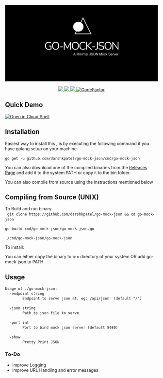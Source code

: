 <img src="img/banner.png">

<p align="center" >

<a href="https://travis-ci.com/darshkpatel/go-mock-json">
<img src="https://travis-ci.com/darshkpatel/go-mock-json.svg?branch=master">
</a>

<a href="https://github.com/darshkpatel/go-mock-json/releases">
<img src="https://img.shields.io/github/release/darshkpatel/go-mock-json.svg">
</a>

<a href="https://github.com/darshkpatel/go-mock-json/blob/master/LICENSE.md">
<img src="https://img.shields.io/github/license/darshkpatel/go-mock-json.svg?color=yellow">
</a>

<a href="https://www.codefactor.io/repository/github/darshkpatel/go-mock-json">
<img src="https://www.codefactor.io/repository/github/darshkpatel/go-mock-json/badge" alt="CodeFactor" />
</a>

</p>

## Quick Demo
[![Open in Cloud Shell](https://gstatic.com/cloudssh/images/open-btn.svg)](https://ssh.cloud.google.com/cloudshell/editor?cloudshell_git_repo=https%3A%2F%2Fgithub.com%2Fdarshkpatel%2Fgo-mock-json&cloudshell_git_branch=master&cloudshell_tutorial=README.md)


## Installation

Easiest way to install this , is by executing the following command if you have golang setup on your machine 

`go get -u github.com/darshkpatel/go-mock-json/cmd/go-mock-json`

You can also download one of the compiled binaries from the [Releases Page](https://github.com/darshkpatel/go-mock-json/releases) and add it to the system PATH or copy it to the bin folder.

You can also compile from source using the instructions mentioned below

## Compiling from Source (UNIX)
To Build and run binary  
```  git clone https://github.com/darshkpatel/go-mock-json && cd go-mock-json  ```

``` go build cmd/go-mock-json/go-mock-json.go ```

```./cmd/go-mock-json/go-mock-json```

To install:

You can either copy the binary to ```bin``` directory of your system OR add go-mock-json to PATH


## Usage
```
Usage of ./go-mock-json:
  -endpoint string 
        Endpoint to serve json at, eg: /api/json  (default "/")

  -json string
    	Path to json file to serve
        
  -port int
    	Port to bind mock json server (default 8080)

  -show
    	Pretty Print JSON
```

### To-Do
* Improve Logging
* Improve URL Handling and error messages
